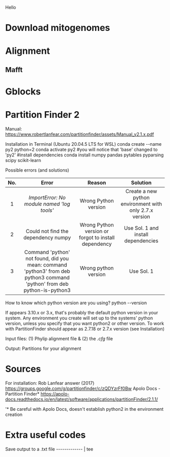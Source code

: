 Hello

# Download mitogenomes
# Alignment
## Mafft

# Gblocks
# Partition Finder 2
Manual: https://www.robertlanfear.com/partitionfinder/assets/Manual_v2.1.x.pdf

Installation in Terminal (Ubuntu 20.04.5 LTS for WSL)
conda create --name py2 python=2 
conda activate py2 
#you will notice that 'base' changed to 'py2'
#install dependencies
conda install numpy pandas pytables pyparsing scipy scikit-learn

Possible errors (and solutions)

No.  |                   Error                    |        Reason        |                                     Solution                        |
:---:|                   :---:                    |         :---:        |                                       :---:                         |
1    | _ImportError: No module named 'log tools'_ | Wrong Python version | Create a new python environment with only 2.7.x version             |
2    |Could not find the dependency numpy         | Wrong Python version or forgot to install dependency | Use Sol. 1 and install dependencies |
3    |Command 'python' not found, did you mean:  command 'python3' from deb python3 command 'python' from deb python-is-python3 | Wrong python version | Use Sol. 1 |

How to know which python version are you using?
python --version

If appears 3.10.x or 3.x, that's probably the default python version in your system. Any environment you create will set up to the systems' python version, unless you specify that you want python2 or other version. To work with PartitionFinder should appear as 2.7.18 or 2.7.x version (see Installation)

Input files: (1) Phylip alignment file & (2) the *.cfg* file


Output: Partitions for your alignment
# Sources 
For installation: 
Rob Lanfear answer (2017) https://groups.google.com/g/partitionfinder/c/zQDYzrFf0Bw
Apolo Docs - Partition Finder* https://apolo-docs.readthedocs.io/en/latest/software/applications/partitionFinder/2.1.1/

'* Be careful with Apolo Docs, doesn't establish python2 in the environment creation

# Extra useful codes
Save output to a .txt file -------------  <comand> | tee <output file>
